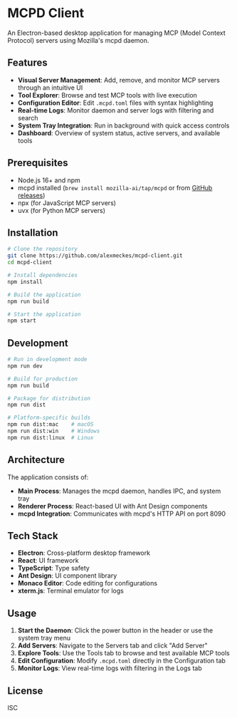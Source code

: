 # MCPD Client

An Electron-based desktop application for managing MCP (Model Context Protocol) servers using Mozilla's mcpd daemon.

## Features

- **Visual Server Management**: Add, remove, and monitor MCP servers through an intuitive UI
- **Tool Explorer**: Browse and test MCP tools with live execution
- **Configuration Editor**: Edit `.mcpd.toml` files with syntax highlighting
- **Real-time Logs**: Monitor daemon and server logs with filtering and search
- **System Tray Integration**: Run in background with quick access controls
- **Dashboard**: Overview of system status, active servers, and available tools

## Prerequisites

- Node.js 16+ and npm
- mcpd installed (`brew install mozilla-ai/tap/mcpd` or from [GitHub releases](https://github.com/mozilla-ai/mcpd/releases))
- npx (for JavaScript MCP servers)
- uvx (for Python MCP servers)

## Installation

```bash
# Clone the repository
git clone https://github.com/alexmeckes/mcpd-client.git
cd mcpd-client

# Install dependencies
npm install

# Build the application
npm run build

# Start the application
npm start
```

## Development

```bash
# Run in development mode
npm run dev

# Build for production
npm run build

# Package for distribution
npm run dist

# Platform-specific builds
npm run dist:mac    # macOS
npm run dist:win    # Windows
npm run dist:linux  # Linux
```

## Architecture

The application consists of:

- **Main Process**: Manages the mcpd daemon, handles IPC, and system tray
- **Renderer Process**: React-based UI with Ant Design components
- **mcpd Integration**: Communicates with mcpd's HTTP API on port 8090

## Tech Stack

- **Electron**: Cross-platform desktop framework
- **React**: UI framework
- **TypeScript**: Type safety
- **Ant Design**: UI component library
- **Monaco Editor**: Code editing for configurations
- **xterm.js**: Terminal emulator for logs

## Usage

1. **Start the Daemon**: Click the power button in the header or use the system tray menu
2. **Add Servers**: Navigate to the Servers tab and click "Add Server"
3. **Explore Tools**: Use the Tools tab to browse and test available MCP tools
4. **Edit Configuration**: Modify `.mcpd.toml` directly in the Configuration tab
5. **Monitor Logs**: View real-time logs with filtering in the Logs tab

## License

ISC